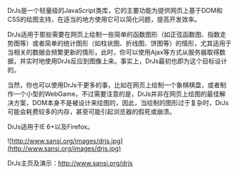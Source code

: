 DrJs是一个轻量级的JavaScript类库，它的主要功能为提供网页上基于DOM和CSS的绘图支持，在适当的地方使用它可以简化问题，提高开发效率。

DrJs适用于那些需要在网页上绘制一些简单的函数图形（如正弦函数图、指数走势图等）或者简单的统计图形（如柱状图、折线图、饼图等）的情形，尤其适用于当相关的数据会频繁更新的情形，此时，你可以使用Ajax等方式从服务器取得数据，并实时地使用DrJs反应到图像上来。事实上，DrJs最初也即为这个目标设计的。

当然，你也可以使用DrJs干更多的事，比如在网页上绘制一个象棋棋盘，或者制作一个小型的WebGame，不过需要注意的是，DrJs并非在网页上绘图的最佳解决方案，DOM本身不是被设计来绘图的，因此，当绘制的图形过于复杂时，DrJs可能会耗费较多的内存，甚至可能引起浏览器的假死或崩溃。

DrJs适用于IE 6+以及Firefox。

![http://www.sansi.org/images/drjs.jpg](http://www.sansi.org/images/drjs.jpg)


DrJs主页及演示：http://www.sansi.org/drjs